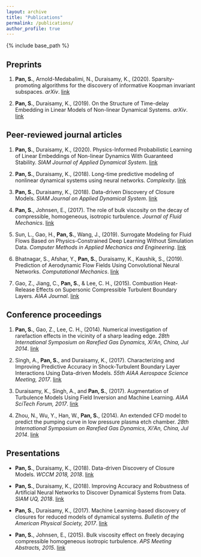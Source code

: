 ```yaml
---
layout: archive
title: "Publications"
permalink: /publications/
author_profile: true
---
```


{% include base_path %}

## Preprints

1. __Pan, S.__, Arnold-Medabalimi, N., Duraisamy, K., (2020). Sparsity-promoting algorithms for the discovery of informative Koopman invariant subspaces. _arXiv_. [link](https://arxiv.org/abs/2002.10637)


2. __Pan, S.__, Duraisamy, K., (2019). On the Structure of Time-delay Embedding in Linear Models of Non-linear Dynamical Systems. _arXiv_. [link](https://arxiv.org/abs/1902.05198)

## Peer-reviewed journal articles

1. __Pan, S.__, Duraisamy, K., (2020). Physics-Informed Probabilistic Learning of Linear Embeddings of Non-linear Dynamics With Guaranteed Stability. _SIAM Journal of Applied Dynamical System_. [link](https://epubs.siam.org/doi/pdf/10.1137/19M1267246)

2. __Pan, S.__, Duraisamy, K., (2018). Long-time predictive modeling of nonlinear dynamical systems using neural networks. _Complexity_. [link](https://www.hindawi.com/journals/complexity/2018/4801012/)

3. __Pan, S.__, Duraisamy, K., (2018). Data-driven Discovery of Closure Models. _SIAM Journal on Applied Dynamical System_. [link](https://epubs.siam.org/doi/abs/10.1137/18M1177263?mobileUi=0)

4. __Pan, S.__, Johnsen, E., (2017). The role of bulk viscosity on the decay of compressible, homogeneous, isotropic turbulence. _Journal of Fluid Mechanics_. [link](https://www.cambridge.org/core/journals/journal-of-fluid-mechanics/article/role-of-bulk-viscosity-on-the-decay-of-compressible-homogeneous-isotropic-turbulence/96619135BA0A3ACB20EAC44ADF8261D1)

5. Sun, L., Gao, H., __Pan, S.__, Wang, J., (2019). Surrogate Modeling for Fluid Flows Based on Physics-Constrained Deep Learning Without Simulation Data. _Computer Methods in Applied Mechanics and Engineering_. [link](https://arxiv.org/pdf/1906.02382)

6. Bhatnagar, S., Afshar, Y., __Pan, S.__, Duraisamy, K., Kaushik, S., (2019). Prediction of Aerodynamic Flow Fields Using Convolutional
Neural Networks. _Computational Mechanics_. [link](https://rdcu.be/bGzuh)

7. Gao, Z., Jiang, C., __Pan, S.__, & Lee, C. H., (2015). Combustion Heat-Release Effects on Supersonic Compressible Turbulent Boundary Layers. _AIAA Journal_. [link](https://arc.aiaa.org/doi/abs/10.2514/1.J053585)

## Conference proceedings

1. __Pan, S.__, Gao, Z., Lee, C. H., (2014). Numerical investigation of rarefaction effects in the vicinity of a sharp leading edge. _28th International Symposium on Rarefied Gas Dynamics, Xi'An, China, Jul 2014_. [link](http://aip.scitation.org/doi/abs/10.1063/1.4902591)

2. Singh, A., __Pan, S.__, and Duraisamy, K., (2017). Characterizing and Improving Predictive Accuracy in Shock-Turbulent Boundary Layer Interactions Using Data-driven Models. _55th AIAA Aerospace Science Meeting, 2017_. [link](https://arc.aiaa.org/doi/pdf/10.2514/6.2017-0314)

3. Duraisamy, K., Singh, A., and __Pan, S.__, (2017). Augmentation of Turbulence Models Using Field Inversion and Machine Learning. _AIAA SciTech Forum, 2017_. [link](https://arc.aiaa.org/doi/pdf/10.2514/6.2017-0993)

4. Zhou, N., Wu, Y., Han, W., __Pan, S.__, (2014). An extended CFD model to predict the pumping curve in low pressure plasma etch chamber. _28th International Symposium on Rarefied Gas Dynamics, Xi'An, China, Jul 2014_. [link](http://aip.scitation.org/doi/abs/10.1063/1.4902752)



## Presentations

* __Pan, S.__, Duraisamy, K., (2018). Data-driven Discovery of Closure Models. _WCCM 2018, 2018_. [link](http://adsabs.harvard.edu/abs/2015APS..DFDD20005P)

* __Pan, S.__, Duraisamy, K., (2018). Improving Accuracy and Robustness of Artificial Neural Networks to Discover Dynamical Systems from Data. _SIAM UQ, 2018_. [link](http://adsabs.harvard.edu/abs/2015APS..DFDD20005P)
* __Pan, S.__, Duraisamy, K., (2017). Machine Learning-based discovery of closures for reduced models of dynamical systems. _Bulletin of the American Physical Society, 2017_. [link](http://meetings.aps.org/Meeting/DFD17/Session/M27.7)
* __Pan, S.__, Johnsen, E., (2015). Bulk viscosity effect on freely decaying compressible homogeneous isotropic turbulence. _APS Meeting Abstracts, 2015_. [link](http://adsabs.harvard.edu/abs/2015APS..DFDD20005P)




